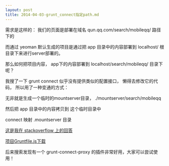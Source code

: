 ```yaml
---
layout: post
title: 2014-04-03-grunt_connect指定path.md
---
```


需求是这样的： 我们的页面是部署在域名 qun.qq.com/search/mobileqq/ 路径下的

而通过 yeoman 默认生成的项目是通过把 app 目录中的内容部署到 localhost/ 根目录下来进行server部署的。

那么如何把项目内容， app下的内容部署到 localhost/search/mobileqq/ 目录下呢？

我搜了一下 grunt connect 似乎没有提供类似的配置接口， 懒得去修改它的代码， 所以用了一种变通的方式：

无非就是生成一个临时的mountserver目录， ./mountserver/search/mobileqq

然后把 app 目录中的内容拷贝到 这个临时目录中

connect 映射 .mountserver 目录

[这是我在 stackoverflow 上的回答](http://stackoverflow.com/questions/21400675/using-grunt-contrib-connect-open-page-url-with-added-context-path/22827103#22827103)

[项目Gruntfile.js下载](/attachments/2014-04-03-Gruntfile.js)

后来搜索发现有一个 grunt-connect-proxy 的插件非常好用，大家可以尝试使用！
